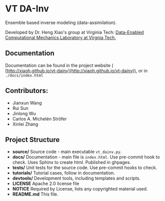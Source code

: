 VT DA-Inv
=========
Ensemble based inverse modeling (data-assimilation).

Developed by Dr. Heng Xiao's group at Virginia Tech: [Data-Enabled Computational Mechanics Laboratory at Virgnia Tech.](https://www.aoe.vt.edu/people/faculty/xiaoheng/personal-page.html)

Documentation
-------------
Documentation can be found in the project website ( [http://xiaoh.github.io/vt-dainv](http://xiaoh.github.io/vt-dainv)), or in ``./docs/index.html``

Contributors:
-------------
* Jianxun Wang
* Rui Sun
* Jinlong Wu
* Carlos A. Michelén Ströfer
* Xinlei Zhang

Project Structure
-----------------
* **source/** Source code - main executable ``vt_dainv.py``.
* **docs/** Documentation - main file is ``index.html``. Use pre-commit hook to check. 
  Uses Sphinx to create html. Published in ghpages.
* **tests/** Unit tests for the source code. Use pre-commit hooks to check.
* **tutorials/** Tutorial cases, follow in documentation.
* **devtools/** Development tools, including templates and scripts.
* **LICENSE** Apache 2.0 license file
* **NOTICE** Required by License, lists any copyrighted material used.
* **README.md** This file.
